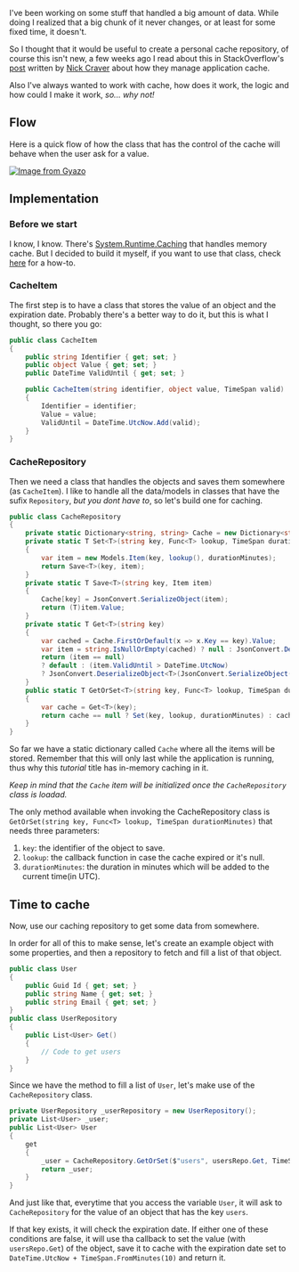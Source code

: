 I've been working on some stuff that handled a big amount of data. While doing I realized that a big chunk of it never changes, or at least for some fixed time, it doesn't.

So I thought that it would be useful to create a personal cache repository, of course this isn't new, a few weeks ago I read about this in StackOverflow's [post](https://nickcraver.com/blog/2019/08/06/stack-overflow-how-we-do-app-caching/#in-memory--redis-cache) written by [Nick Craver](https://nickcraver.com/) about how they manage application cache.

Also I've always wanted to work with cache, how does it work, the logic and how could I make it work, *so... why not!*

## Flow

Here is a quick flow of how the class that has the control of the cache will behave when the user ask for a value.

[![Image from Gyazo](https://i.gyazo.com/830d5a91089c3344c8b406c66ea547b8.png)](https://gyazo.com/830d5a91089c3344c8b406c66ea547b8)

## Implementation

### Before we start

I know, I know. There's [System.Runtime.Caching](https://docs.microsoft.com/en-us/dotnet/api/system.runtime.caching.memorycache?view=netframework-4.8) that handles memory cache. But I decided to build it myself, if you want to use that class, check [here](https://stackoverflow.com/search?q=System.Runtime.Caching) for a how-to.

### CacheItem

The first step is to have a class that stores the value of an object and the expiration date. Probably there's a better way to do it, but this is what I thought, so there you go:

```csharp
public class CacheItem
{
    public string Identifier { get; set; }
    public object Value { get; set; }
    public DateTime ValidUntil { get; set; }

    public CacheItem(string identifier, object value, TimeSpan valid)
    {
        Identifier = identifier;
        Value = value;
        ValidUntil = DateTime.UtcNow.Add(valid);
    }
}
```

### CacheRepository

Then we need a class that handles the objects and saves them somewhere (as `CacheItem`). I like to handle all the data/models in classes that have the sufix `Repository`, *but you dont have to*, so let's build one for caching.

```csharp
public class CacheRepository
{
    private static Dictionary<string, string> Cache = new Dictionary<string, string>();
    private static T Set<T>(string key, Func<T> lookup, TimeSpan durationMinutes)
    {
        var item = new Models.Item(key, lookup(), durationMinutes);
        return Save<T>(key, item);
    }
    private static T Save<T>(string key, Item item)
    {
        Cache[key] = JsonConvert.SerializeObject(item);
        return (T)item.Value;
    }
    private static T Get<T>(string key)
    {
        var cached = Cache.FirstOrDefault(x => x.Key == key).Value;
        var item = string.IsNullOrEmpty(cached) ? null : JsonConvert.DeserializeObject<Item>(cached);
        return (item == null) 
        ? default : (item.ValidUntil > DateTime.UtcNow) 
        ? JsonConvert.DeserializeObject<T>(JsonConvert.SerializeObject(item.Value)) : default;
    }
    public static T GetOrSet<T>(string key, Func<T> lookup, TimeSpan durationMinutes)
    {
        var cache = Get<T>(key);
        return cache == null ? Set(key, lookup, durationMinutes) : cache;
    }
}
```

So far we have a static dictionary called `Cache` where all the items will be stored. Remember that this will only last while the application is running, thus why this *tutorial* title has in-memory caching in it.

*Keep in mind that the `Cache` item will be initialized once the `CacheRepository` class is loadad.*

The only method available when invoking the CacheRepository class is `GetOrSet(string key, Func<T> lookup, TimeSpan durationMinutes)` that needs three parameters:

1. `key`: the identifier of the object to save.
2. `lookup`: the callback function in case the cache expired or it's null.
3. `durationMinutes`: the duration in minutes which will be added to the current time(in UTC).

## Time to cache

Now, use our caching repository to get some data from somewhere. 

In order for all of this to make sense, let's create an example object with some properties, and then a repository to fetch and fill a list of that object.

```csharp
public class User 
{
    public Guid Id { get; set; }
    public string Name { get; set; }
    public string Email { get; set; }
}
public class UserRepository 
{
    public List<User> Get()
    {
        // Code to get users
    }
}
```

Since we have the method to fill a list of `User`, let's make use of the `CacheRepository` class.

```csharp
private UserRepository _userRepository = new UserRepository();
private List<User> _user;
public List<User> User
{
    get
    {
        _user = CacheRepository.GetOrSet($"users", usersRepo.Get, TimeSpan.FromMinutes(10));
        return _user;
    }
}
```

And just like that, everytime that you access the variable `User`, it will ask to `CacheRepository` for the value of an object that has the key `users`.

If that key exists, it will check the expiration date. If either one of these conditions are false, it will use tha callback to set the value (with `usersRepo.Get`) of the object, save it to cache with the expiration date set to `DateTime.UtcNow + TimeSpan.FromMinutes(10)` and return it.